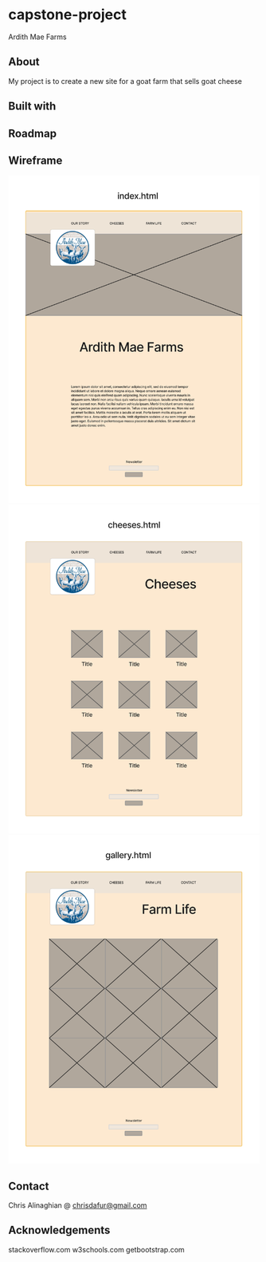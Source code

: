# capstone-project

Ardith Mae Farms 


## About

My project is to create a new site for a goat farm that sells goat cheese


## Built with

## Roadmap

## Wireframe
![wireframe of index.html](img/index.png)
![wireframe of cheeses.html](img/cheeses.png)
![wireframe of gallery.html](img/gallery.png)

## Contact

Chris Alinaghian @ chrisdafur@gmail.com


## Acknowledgements
stackoverflow.com
w3schools.com
getbootstrap.com
